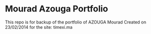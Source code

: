 # Mourad Azouga Portfolio
This repo is for backup of the portfolio of AZOUGA Mourad
Created on 23/02/2014 for the site: timexi.ma
